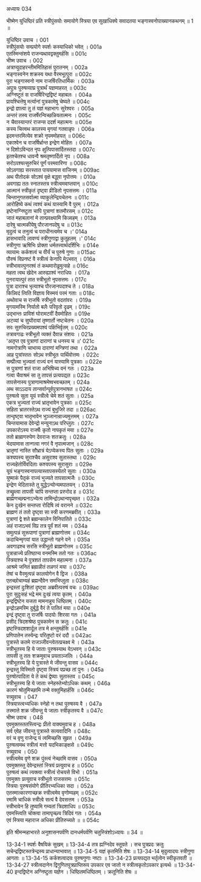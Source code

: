 अध्यायः 034

भीष्मेण युधिष्ठिरं प्रति स्त्रीपुंसयोः समायोगे स्त्रिया एव सुखाधिक्ये सवादतया भङ्गास्वनोपाख्यानकथनम् ॥ 1 ॥
	
युधिष्ठिर उवाच ।	001  
स्त्रीपुंसयोः सम्प्रयोगे स्पर्शः कस्याधिको भवेत् ।	001a  
एतस्मिन्संशये राजन्यथावद्वक्तुमर्हसि ॥	001c  
भीष्म उवाच ।	002  
अत्राप्युदाहरन्तीममितिहासं पुरातनम् ।	002a  
भङ्गास्वनेन शक्रस्य यथा वैरमभूत्पुरा ॥	002c  
पुरा भङ्गास्वनो नाम राजर्षिरतिधार्मिकः ।	003a  
अपुत्रः पुरुषव्याघ्र पुत्रार्थं यज्ञमाहरत् ॥	003c  
अग्निष्टुतं स राजर्षिरिन्द्रद्विष्टं महाबलः ।	004a  
प्रायश्चित्तेषु मर्त्यानां पुत्रकामेषु चेष्यते ॥	004c  
इन्द्रो ज्ञात्वा तु तं यज्ञं महाभागः सुरेश्वरः ।	005a  
अन्तरं तस्य राजर्षेरन्विच्छन्नियतात्मनः ।	005c  
न चैवास्यान्तरं राजन्स ददर्श महात्मनः ॥	005e  
कस्य चित्त्वथ कालस्य मृगयां गतवान्नृपः ।	006a  
इदमन्तरमित्येव शक्रो नृपममोहयत् ॥	006c  
एकाश्वेन च राजर्षिर्भ्रान्त इन्द्रेण मोहितः ।	007a  
न दिशोऽविन्दत नृपः क्षुत्पिपासार्दितस्तदा ॥	007c  
इतश्चेतश्च धावन्वै श्रमतृष्णार्दितो नृप ।	008a  
सरोऽपश्यत्सुरुचिरं पूर्णं परमवारिणा ॥	008c  
सोऽवगाह्य सरस्तात पाययामास वाजिनम् ॥	009ac  
अथ पीतोदकं सोऽश्वं वृक्षे बद्ध्वा नृपोत्तमः ।	010a  
अवगाह्य ततः स्नातस्तत्र स्त्रीत्वमवाप्तवान् ॥	010c  
आत्मानं स्त्रीकृतं दृष्ट्वा व्रीडितो नृपसत्तमः ।	011a  
चिन्तानुगतसर्वात्मा व्याकुलेन्द्रियचेतनः ॥	011c  
आरोहिष्ये कथं त्वश्वं कथं यास्यामि वै पुरम् ।	012a  
इष्टेनाग्निष्टुता चापि पुत्राणां शतमौरसम् ॥	012c  
जातं महाबलानां मे तान्प्रवक्ष्यामि किन्न्वहम् ।	013a  
दारेषु चात्मकीयेषु पौरजानपदेषु च ॥	013c  
मृदुत्वं च तनुत्वं च पराधीनत्वमेव च ।\'	014a  
हासभावादि लावण्यं स्त्रीगुणाद्वा कुतूहलम् ।\'	014c  
स्त्रीगुणा ऋषिभिः प्रोक्ता धर्मतत्त्वार्थदर्शिभिः ॥	014e  
व्यायामः कर्कशत्वं च वीर्यं च पुरुषे गुणाः ॥	015ac  
पौरुषं विप्रनष्टं वै स्त्रीत्वं केनापि मेऽभवत् ।	016a  
स्त्रीभावात्पुनरश्वं तं कथमारोढुमुत्सहे ॥	016c  
महता त्वथ खेदेन आरुह्याश्वं नराधिपः ।	017a  
पुनरायात्पुरं तात स्त्रीभूतो नृपसत्तमः ।	017c  
पुत्रा दाराश्च भृत्याश्च पौरजानपदाश्च ते ।	018a  
किन्न्विदं त्विति विज्ञाय विस्मयं परमं गताः ॥	018c  
अथोवाच स राजर्षिः स्त्रीभूतो वदतांवरः ।	019a  
मृगयामस्मि निर्यातो बलैः परिवृतो दृढम् ।	019c  
उद्भान्तः प्राविशं घोरामटवीं दैवमोहितः ॥	019e  
अटव्यां च सुघोंरायां तृष्णार्तो नष्टचेतनः ।	020a  
सरः सुरुचिरप्रख्यमपश्यं पक्षिभिर्वृतम् ॥	020c  
तत्रावगाढः स्त्रीभूतो व्यक्तं दैवान्न संशयः ।	021a  
\'अतृप्त एव पुत्राणां दाराणां च धनस्य च ॥\'	021c  
नामगोत्राणि चाभाव्य दाराणां मन्त्रिणां तथा ।	022a  
आह पुत्रांस्ततः सोऽथ स्त्रीभूतः पार्थिवोत्तमः ।	022c  
सम्प्रीत्या भुज्यतां राज्यं वनं यास्यामि पुत्रकाः ॥	022e  
स पुत्राणां शतं राजा अभिषिच्य वनं गतः ।	023a  
गत्वा चैवाश्रमं सा तु तापसं प्रत्यपद्यत ॥	023c  
तापसेनास्य पुत्राणामाश्रमेष्वभवच्छतम् ।	024a  
अथ साऽऽदाय तान्सर्वान्पूर्वपुत्रानभाषत ॥	024c  
पुरुषत्वे सुता यूयं स्त्रीत्वे चेमे शतं सुताः ।	025a  
एकत्र भुज्यतां राज्यं भ्रातृभावेन पुत्रकाः ॥	025c  
सहिता भ्रातरस्तेऽथ राज्यं बुभुजिरे तदा ॥	026ac  
तान्दृष्ट्वा भातृभावेन भुञ्जानान्राज्यमुत्तमम् ।	027a  
चिन्तयामास देवेन्द्रो मन्युनाऽथ परिप्लुतः ।	027c  
उपकारोऽस्य राजर्षेः कृतो नापकृतं मया ॥	027e  
ततो ब्राह्मणरुपेण देवराजः शतक्रतुः ।	028a  
भेदयामास तान्गत्वा नगरं वै नृपात्मजान् ॥	028c  
भ्रातृणां नास्ति सौभ्रात्रं येऽप्येकस्य पितः सुताः ।	029a  
कश्यपस्य सुराश्चैव असुराश्व सुतास्तथा ।	029c  
राज्यहेतोर्विवदिताः कश्यपस्य सुरासुराः ॥	029e  
यूयं भङ्गास्वनापत्यास्तापसस्येतरे सुताः ।	030a  
युष्माकं पैतृकं राज्यं भुज्यते तापसात्मजैः ॥	030c  
इन्द्रेण भेदितास्ते तु युद्धेऽन्योन्यमपातयन् ।	031a  
तच्छ्रुत्वा तापसी चापि सन्तप्ता प्ररुरोद ह ॥	031c  
ब्राह्मणच्छद्मनाऽभ्येत्य तामिन्द्रोऽथान्वपृच्छत ।	032a  
केन दुःखेन सन्तप्ता रोदिषि त्वं वरानने ॥	032c  
ब्राह्मणं तं ततो दृष्ट्वा सा स्त्री करणमब्रवीत् ।	033a  
पुत्राणां द्वे शते ब्रह्मन्कालेन विनिपातिते ॥	033c  
अहं राजाऽभवं विप्र तत्र पूर्वं शतं मम ।	034a  
समुत्पन्नं सुरूपाणां पुत्राणां ब्राह्मणोत्तम ॥	034c  
कदाचिन्मृगयां यात उद्धान्तो गहने वने ।	035a  
अवगाढश्च सरसि स्त्रीभूतो ब्राह्मणोत्तम ॥	035c  
पुत्रान्राज्ये प्रतिष्ठाप्य वनमस्मि ततो गतः ॥	036ac  
स्त्रियाश्च मे पुत्रशतं तापसेन महात्मना ।	037a  
आश्रमे जनितं ब्रह्मन्नीतं तन्नगरं मया ॥	037c  
तेषां च वैरमुत्पन्नं कालयोगेन वै द्विज ।	038a  
एतच्छोचाम्यहं ब्रह्मन्दैवेन समभिप्लुता ॥	038c  
इन्द्रस्तां दुःशितां दृष्ट्वा अब्रवीत्परुषं वचः ॥	039ac  
पुरा सुदुःसहं भद्रे मम दुःखं त्वया कृतम् ।	040a  
इन्द्रद्विष्टेन यजता मामनाहूय धिष्ठितम् ।	040c  
इन्द्रोऽहमस्मि दुर्बुद्धे वैरं ते पातितं मया ॥	040e  
इन्द्रं दृष्ट्वा तु राजर्षिः पादयोः शिरसा गतः ।	041a  
प्रसीद त्रिदशश्रेष्ठ पुत्रकामेन स क्रतुः ।	041c  
इष्टस्त्रिदशशार्दूल तत्र मे क्षन्तुमर्हसि ॥	041e  
प्रणिपातेन तस्येन्द्रः परितुष्टो वरं ददौ ॥	042ac  
पुत्रास्ते कतमे राजञ्जीवन्त्वेतत्प्रचक्ष्व मे ।	043a  
स्त्रीभूतस्य हि ये जाताः पुरुषस्याथ येऽभवन् ॥	043c  
तापसी तु ततः शक्रमुवाच प्रयताञ्जलिः ।	044a  
स्त्रीभूतस्य हि ये पुत्रास्ते मे जीवन्तु वासव ॥	044c  
इन्द्रस्तु विस्मितो दृष्ट्वा स्त्रियं पप्रच्छ तां पुनः ।	045a  
पुरुषोत्पादिता ये ते कथं द्वेष्याः सुतास्तव ॥	045c  
स्त्रीभूतस्य हि ये जाताः स्नेहस्तेभ्योऽधिकः कथम् ।	046a  
कारणं श्रोतुमिच्छामि तन्मे वक्तुमिहार्हसि ॥	046c  
स्त्र्युवाच ।	047  
स्त्रियास्त्वभ्यधिकः स्नेहो न तथा पुरुषस्य वै ।	047a  
तस्मात्ते शक्र जीवन्तु ये जाताः स्त्रीकृतस्य वै ॥	047c  
भीष्म उवाच ।	048  
एवमुक्तस्ततस्त्विन्द्रः प्रीतो वाक्यमुवाच ह ।	048a  
सर्व एवेह जीवन्तु पुत्रास्ते सत्यवादिनि ॥	048c  
वरं च वृणु राजेन्द्र यं त्वमिच्छसि सुव्रत ।	049a  
पुरुषत्वमथ स्त्रीत्वं मत्तो यदभिकाङ्क्षसे ॥	049c  
स्त्र्युवाच ।	050  
स्त्रीत्वमेव वृणे शक्र पुंस्त्वं नेच्छामि वासव ।	050a  
एवमुक्तस्तु देवेन्द्रस्तां स्त्रियं प्रत्युवाच ह ॥	050c  
पुरुषत्वं कथं त्यक्त्वा स्त्रीत्वं रोचयसे विभो ।	051a  
एवमुक्तः प्रत्युवाच स्त्रीभूतो राजसत्तमः ॥	051c  
स्त्रियाः पुरुषसंयोगे प्रीतिरभ्यधिका सदा ।	052a  
एतस्मात्कारणाच्छक्र स्त्रीत्वमेव वृणोम्यहम् ॥	052c  
रमामि चाधिकं स्त्रीत्वे सत्यं वै देवसत्तम ।	053a  
स्त्रीभावेन हि तुष्यामि गम्यतां त्रिदशाधिप ॥	053c  
एवमस्त्विति चोक्त्वा तामापृच्छ्य त्रिदिवं गतः ।	054a  
एवं स्त्रिया महाराज अधिका प्रीतिरुच्यते ॥ ॥	054c  
	
इति श्रीमन्महाभारते अनुशासनपर्वणि दानधर्मपर्वणि चतुस्त्रिंशोऽध्यायः ॥ 34 ॥

13-34-1 स्पर्शः वैषयिकं सुखम् ॥ 13-34-4 तत्र ह्यग्निदेव स्तूयते । सच पुत्रप्रदः क्रतुः सचेन्द्रद्विष्टस्तत्रेन्द्रस्य प्राधान्याभावात् ॥ 13-34-5 यज्ञं कृतमिति शेषः ॥ 13-34-14 मृदुत्वादयः स्त्रीगुणा आगताः ॥ 13-34-15 कर्कशत्वादयः पुरुषगुणाः नष्टाः ॥ 13-34-23 प्रत्यपद्यत भर्तृत्वेन स्वीकृतवती ॥ 13-34-27 स्त्रीत्वदानेन द्विगुणितपुत्रप्राप्तिरूप उपकार एव जातो न स्त्रीत्वकृतोऽपकार इत्यर्थः ॥ 13-34-40 इन्दद्विष्टेन अग्निष्टुता यज्ञेन । धिष्ठितमधिष्ठितम् । क्रतूनिति शेषः ॥	
